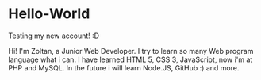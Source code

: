 # Hello-World
Testing my new account! :D

Hi!
I'm Zoltan, a Junior Web Developer. I try to learn so many Web program language what i can.
I have learned HTML 5, CSS 3, JavaScript, now i'm at PHP and MySQL. 
In the future i will learn Node.JS, GitHub :) and more.
